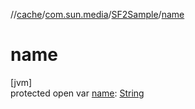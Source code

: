 //[cache](../../../index.md)/[com.sun.media](../index.md)/[SF2Sample](index.md)/[name](name.md)

# name

[jvm]\
protected open var [name](name.md): [String](https://docs.oracle.com/javase/8/docs/api/java/lang/String.html)
